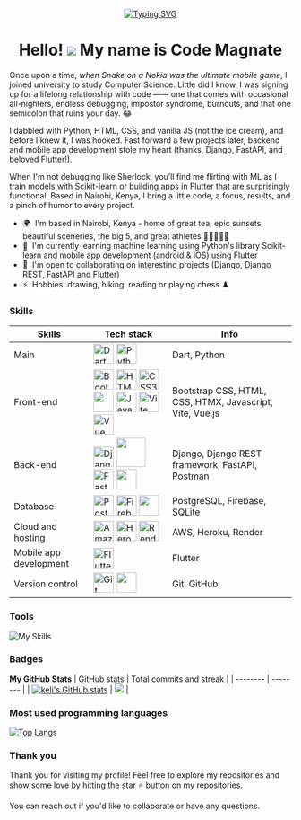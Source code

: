 <p align="center">
  <a href="https://git.io/typing-svg"><img src="https://readme-typing-svg.demolab.com?font=Fira+Code&pause=1000&center=true&width=435&lines=Python+developer;Fullstack+web+developer;Mobile+app+developer+-+Flutter;AI+and+machine+learning+enthusiast;Oh%2C+I+play+chess+too!+%F0%9F%98%84" alt="Typing SVG" /></a>
</p>


<h1 align="center">
  Hello! <img src="https://user-images.githubusercontent.com/18350557/176309783-0785949b-9127-417c-8b55-ab5a4333674e.gif"> My name is Code Magnate
</h1>

Once upon a time, *when Snake on a Nokia was the ultimate mobile game*, I joined university to study Computer Science. Little did I know, I was signing up for a lifelong relationship with code ―― one that comes with occasional all-nighters, endless debugging, impostor syndrome, burnouts, and that one semicolon that ruins your day. 😂

I dabbled with Python, HTML, CSS, and vanilla JS (not the ice cream), and before I knew it, I was hooked. Fast forward a few projects later, backend and mobile app development stole my heart (thanks, Django, FastAPI, and beloved Flutter!).

When I'm not debugging like Sherlock, you’ll find me flirting with ML as I train models with Scikit-learn or building apps in Flutter that are surprisingly functional. Based in Nairobi, Kenya, I bring a little code, a focus, results, and a pinch of humor to every project.


*   🌍  I'm based in Nairobi, Kenya - home of great tea, epic sunsets, beautiful sceneries, the big 5, and great athletes 🏃🏽🏃🏽‍♀️
*   🧠  I'm currently learning machine learning using Python's library Scikit-learn and mobile app development (android & iOS) using Flutter
*   🤝  I'm open to collaborating on interesting projects (Django, Django REST, FastAPI and Flutter)
*   ⚡  Hobbies: drawing, hiking, reading or playing chess ♟️

### Skills 
| Skills | Tech stack | Info |
| ------ | ---------- | ----------- |
| Main | <a href="https://dart.dev/" target="_blank" rel="noreferrer"><img src="https://raw.githubusercontent.com/danielcranney/readme-generator/main/public/icons/skills/dart-colored.svg" width="36" height="36" alt="Dart" /></a> <a href="https://www.python.org/" target="_blank" rel="noreferrer"><img src="https://raw.githubusercontent.com/danielcranney/readme-generator/main/public/icons/skills/python-colored.svg" width="36" height="36" alt="Python" /></a>  | Dart, Python |
| Front-end | <a href="https://getbootstrap.com/" target="_blank" rel="noreferrer"><img src="https://raw.githubusercontent.com/danielcranney/readme-generator/main/public/icons/skills/bootstrap-colored.svg" width="36" height="36" alt="Bootstrap" /></a> <a href="https://developer.mozilla.org/en-US/docs/Glossary/HTML5" target="_blank" rel="noreferrer"><img src="https://raw.githubusercontent.com/danielcranney/readme-generator/main/public/icons/skills/html5-colored.svg" width="36" height="36" alt="HTML5" /></a> <a href="https://www.w3.org/TR/CSS/#css" target="_blank" rel="noreferrer"><img src="https://raw.githubusercontent.com/danielcranney/readme-generator/main/public/icons/skills/css3-colored.svg" width="36" height="36" alt="CSS3" /></a> <img src="https://skillicons.dev/icons?i=htmx" width="36" height="36" /> <a href="https://developer.mozilla.org/en-US/docs/Web/JavaScript" target="_blank" rel="noreferrer"><img src="https://raw.githubusercontent.com/danielcranney/readme-generator/main/public/icons/skills/javascript-colored.svg" width="36" height="36" alt="JavaScript" /></a> <a href="https://vitejs.dev/" target="_blank" rel="noreferrer"><img src="https://raw.githubusercontent.com/danielcranney/readme-generator/main/public/icons/skills/vite-colored.svg" width="36" height="36" alt="Vite" /></a> <a href="https://vuejs.org/" target="_blank" rel="noreferrer"><img src="https://raw.githubusercontent.com/danielcranney/readme-generator/main/public/icons/skills/vuejs-colored.svg" width="36" height="36" alt="Vue" /></a> | Bootstrap CSS, HTML, CSS, HTMX, Javascript, Vite, Vue.js |
| Back-end | <a href="https://www.djangoproject.com/" target="_blank" rel="noreferrer"><img src="https://raw.githubusercontent.com/danielcranney/readme-generator/main/public/icons/skills/django-colored.svg" width="36" height="36" alt="Django" /></a> <img src="https://cdn.jsdelivr.net/gh/devicons/devicon@latest/icons/djangorest/djangorest-plain-wordmark.svg" width="52" height="52" style="background-color: white;" /> <a href="https://fastapi.tiangolo.com/" target="_blank" rel="noreferrer"><img src="https://raw.githubusercontent.com/danielcranney/readme-generator/main/public/icons/skills/fastapi-colored.svg" width="36" height="36" alt="Fast API" /></a> <img src="https://skillicons.dev/icons?i=postman" width="36" height="36" /> | Django, Django REST framework, FastAPI, Postman |
| Database | <a href="https://www.postgresql.org/" target="_blank" rel="noreferrer"><img src="https://raw.githubusercontent.com/danielcranney/readme-generator/main/public/icons/skills/postgresql-colored.svg" width="36" height="36" alt="PostgreSQL" /></a> <a href="https://firebase.google.com/" target="_blank" rel="noreferrer"><img src="https://raw.githubusercontent.com/danielcranney/readme-generator/main/public/icons/skills/firebase-colored.svg" width="36" height="36" alt="Firebase" /></a> <img src="https://skillicons.dev/icons?i=sqlite" width="36" height="36" /> | PostgreSQL, Firebase, SQLite | 
| Cloud and hosting | <a href="https://aws.amazon.com" target="_blank" rel="noreferrer"><img src="https://raw.githubusercontent.com/danielcranney/readme-generator/main/public/icons/skills/aws-colored.svg" width="36" height="36" alt="Amazon Web Services" /></a> <a href="https://www.heroku.com/" target="_blank" rel="noreferrer"><img src="https://raw.githubusercontent.com/danielcranney/readme-generator/main/public/icons/skills/heroku-colored.svg" width="36" height="36" alt="Heroku" /></a> <a href="https://render.com/" target="_blank" rel="noreferrer"><img src="https://raw.githubusercontent.com/danielcranney/readme-generator/main/public/icons/skills/render-colored.svg" width="36" height="36" alt="Render" /></a> | AWS, Heroku, Render |
| Mobile app development | <a href="https://flutter.dev/" target="_blank" rel="noreferrer"><img src="https://raw.githubusercontent.com/danielcranney/readme-generator/main/public/icons/skills/flutter-colored.svg" width="36" height="36" alt="Flutter" /></a> | Flutter |
| Version control | <a href="https://git-scm.com/" target="_blank" rel="noreferrer"><img src="https://raw.githubusercontent.com/danielcranney/readme-generator/main/public/icons/skills/git-colored.svg" width="36" height="36" alt="Git" /></a> <img src="https://skillicons.dev/icons?i=github" width="36" height="36" /> | Git, GitHub |


### Tools
![My Skills](https://skillicons.dev/icons?i=vscode,androidstudio,github,linux,ubuntu)


### Badges

<b>My GitHub Stats</b>
| GitHub stats | Total commits and streak |
| -------- | -------- |
| <a href="http://www.github.com/the-code-magnate"><img src="https://github-readme-stats.vercel.app/api?username=the-code-magnate&show_icons=true&hide=&count_private=true&title_color=facc15&text_color=ffffff&icon_color=facc15&bg_color=27272a&hide_border=true&show_icons=true" alt="keli's GitHub stats" /></a> | <a href="http://www.github.com/the-code-magnate"><img src="https://github-readme-streak-stats.herokuapp.com/?user=the-code-magnate&stroke=ffffff&background=27272a&ring=facc15&fire=facc15&currStreakNum=ffffff&currStreakLabel=facc15&sideNums=ffffff&sideLabels=ffffff&dates=ffffff&hide_border=true" /></a> |

### Most used programming languages
[![Top Langs](https://github-readme-stats.vercel.app/api/top-langs/?username=the-code-magnate&layout=compact)](https://github.com/the-code-magnate/github-readme-stats)


### Thank you
Thank you for visiting my profile! 
Feel free to explore my repositories and show some love by hitting the star ⭐ button on my repositories. 

You can reach out if you'd like to collaborate or have any questions.
